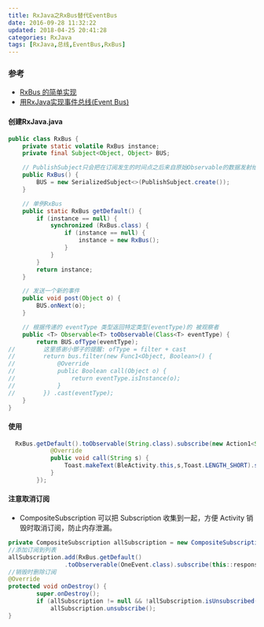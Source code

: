 ```yaml
---
title: RxJava之RxBus替代EventBus
date: 2016-09-28 11:32:22
updated: 2018-04-25 20:41:28categories: RxJava
tags: [RxJava,总线,EventBus,RxBus]
---
```

### 参考
* [RxBus 的简单实现](http://brucezz.itscoder.com/articles/2016/06/02/a-simple-rxbus-implementation/)
* [用RxJava实现事件总线(Event Bus)](http://www.jianshu.com/p/ca090f6e2fe2/)

#### 创建RxJava.java
```java
public class RxBus {
    private static volatile RxBus instance;
    private final Subject<Object, Object> BUS;

    // PublishSubject只会把在订阅发生的时间点之后来自原始Observable的数据发射给观察者
    public RxBus() {
        BUS = new SerializedSubject<>(PublishSubject.create());
    }

    // 单例RxBus
    public static RxBus getDefault() {
        if (instance == null) {
            synchronized (RxBus.class) {
                if (instance == null) {
                    instance = new RxBus();
                }
            }
        }
        return instance;
    }

    // 发送一个新的事件
    public void post(Object o) {
        BUS.onNext(o);
    }

    // 根据传递的 eventType 类型返回特定类型(eventType)的 被观察者
    public <T> Observable<T> toObservable(Class<T> eventType) {
        return BUS.ofType(eventType);
//        这里感谢小鄧子的提醒: ofType = filter + cast
//        return bus.filter(new Func1<Object, Boolean>() {
//            @Override
//            public Boolean call(Object o) {
//                return eventType.isInstance(o);
//            }
//        }) .cast(eventType);
    }
}
```
#### 使用
```java
  RxBus.getDefault().toObservable(String.class).subscribe(new Action1<String>() {
            @Override
            public void call(String s) {
                Toast.makeText(BleActivity.this,s,Toast.LENGTH_SHORT).show();
            }
        });
```
#### 注意取消订阅
* CompositeSubscription 可以把 Subscription 收集到一起，方便 Activity 销毁时取消订阅，防止内存泄漏。
```java
private CompositeSubscription allSubscription = new CompositeSubscription();
//添加订阅到列表  
allSubscription.add(RxBus.getDefault()
                .toObserverable(OneEvent.class).subscribe(this::response));
//销毁时删除订阅                
@Override
protected void onDestroy() {
        super.onDestroy();
        if (allSubscription != null && !allSubscription.isUnsubscribed())
            allSubscription.unsubscribe();
}
```
